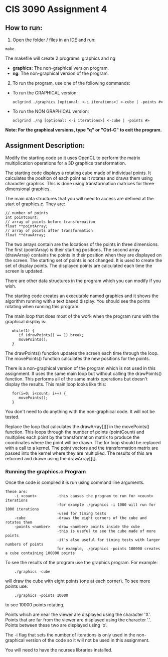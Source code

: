 # CIS 3090 Assignment 4

## How to run:

1. Open the folder / files in an IDE and run:
```
make
```
The makefile will create 2 programs: graphics and ng
  - **graphics**: The non-graphical version program.
  - **ng**: The non-graphical version of the program.

2. To run the program, use one of the following commands:
  - To run the GRAPHICAL version: 
    ```
    oclgrind ./graphics [optional: <-i iterations>] <-cube | -points #>
    ```
  - To run the NON GRAPHICAL version: 
    ```
    oclgrind ./ng [optional: <-i iterations>] <-cube | -points #>
    ```
**Note: For the graphical versions, type "q" or "Ctrl-C" to exit the program.**

## Assignment Description:

Modify the starting code so it uses OpenCL to perform the matrix multiplication 
operations for a 3D graphics transformation. 

The starting code displays a rotating cube made of individual points.
It calculates the position of each point as it rotates and draws
them using character graphics. This is done using transformation
matrices for three dimensional graphics. 

The main data structures that you will need to access
are defined at the start of graphics.c. They are:
```
// number of points
int pointCount;
// array of points before transformation
float **pointArray;
// array of points after transformation
float **drawArray;
```
The two arrays contain are the locations of the points in three dimensions.
The first (pointArray) is their starting positions. The second array (drawArray)
contains the points in their position when they are displayed on the screen.
The starting set of points is not changed. It is used to create the set
of display points. The displayed points are calculated each
time the screen is updated.

There are other data structures in the program which you can modify if
you wish.

The starting code creates an executable named graphics and it shows the algorithm running with a
text based display. You should see the points rotating when running
this program.

The main loop that does most of the work when the program runs with
the graphical display is:
```
   while(1) {
      if (drawPoints() == 1) break;
      movePoints();
   }
```
The drawPoints() function updates the screen each time through the loop.
The movePoints() function calculates the new positions for the points.

There is a non-graphical version of the program which is not used in
this assignment. It uses the same main loop but without
calling the drawPoints() function. This performs all of the same matrix
operations but doesn't display the results. This main loop looks like this: 
```
   for(i=0; i<count; i++) {
      movePoints();
   }
```
You don't need to do anything with the non-graphical code. It will not be
tested.

Replace the loop that calculates the drawArray[][] in the movePoints()
function. This loops through the number of points (pointCount) and multiplies
each point by the transformation matrix to produce the coordinates where
the point will be drawn. The for loop should be replaced with a call
to a kernel. The point vectors and the transformation matrix
are passed into the kernel where they are multiplied. The results of
this are returned and drawn using the drawArray[][]. 


### Running the graphics.c Program
Once the code is compiled it is run using command line arguments.
```
These are:
    -i <count>         -this causes the program to run for <count> iterations
                       -for example ./graphics -i 1000 will run for 1000 iterations
                       -used for timing tests
    -cube              -draws the eight corners of the cube and rotates them
    -points <number>   -draw <number> points inside the cube
                       -this is useful to see the cube made of more points
                       -it's also useful for timing tests with larger numbers of points
                       for example, ./graphics -points 100000 creates a cube containing 100000 points 
```

To see the results of the program use the graphics program. For example:
```
    ./graphics -cube
```
will draw the cube with eight points (one at each corner). To see more
points use:
```
    ./graphics -points 10000
```
to see 10000 points rotating.

Points which are near the viewer are displayed using the character 'X'.
Points that are far from the viewer are displayed using the character '.'.
Points between these two are displayed using 'o'.

The -i flag that sets the number of iterations is only used in the
non-graphical version of the code so it will not be used in this assignment.

You will need to have the ncurses libraries installed.
